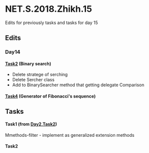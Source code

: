 # NET.S.2018.Zhikh.15
Edits for previously tasks and tasks for day 15
## Edits
### Day14
#### [Task2](https://github.com/Zhikh/NET.S.2018.Zhikh.14/blob/master/Task2/Task2.Logic/BinarySearcher.cs) (Binary search)
- Delete stratege of serching
- Delete Sercher class
- Add to BinarySearcher method that getting delegate Comparison
#### [Task4](https://github.com/Zhikh/NET.S.2018.Zhikh.14/blob/master/Task4/Task4.Logic/FibonacciGenerator.cs) (Generator of Fibonacci's sequence)
## Tasks
#### Task1 (from [Day2.Task2](https://github.com/Zhikh/NET.S.2018.Zhikh.02/tree/master/NET.S.2018.Zhikh.02/Logic.Task2))
Mmethods-filter - implement as generalized extension methods
#### Task2
